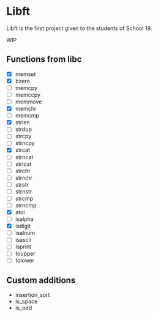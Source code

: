 # Libft

Libft is the first project given to the students of School 19.

WIP

## Functions from libc

- [x] memset
- [x] bzero
- [ ] memcpy
- [ ] memccpy
- [ ] memmove
- [x] memchr
- [ ] memcmp
- [x] strlen
- [ ] strdup
- [ ] strcpy
- [ ] strncpy
- [x] strcat
- [ ] strncat
- [ ] strlcat
- [ ] strchr
- [ ] strrchr
- [ ] strstr
- [ ] strnstr
- [ ] strcmp
- [ ] strncmp
- [x] atoi
- [ ] isalpha
- [x] isdigit
- [ ] isalnum
- [ ] isascii
- [ ] isprint
- [ ] toupper
- [ ] tolower

## Custom additions

+ insertion_sort
+ is_space
+ is_odd